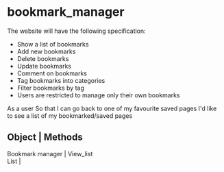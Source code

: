 # bookmark_manager

The website will have the following specification:

- Show a list of bookmarks
- Add new bookmarks
- Delete bookmarks
- Update bookmarks
- Comment on bookmarks
- Tag bookmarks into categories
- Filter bookmarks by tag
- Users are restricted to manage only their own bookmarks

As a user
So that I can go back to one of my favourite saved pages
I'd like to see a list of my bookmarked/saved pages

Object                      |          Methods
-----------------------------------------------------------------------
 Bookmark manager           |          View_list          
 List                       |                                